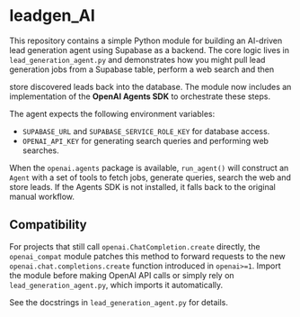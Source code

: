 # leadgen_AI

This repository contains a simple Python module for building an AI-driven
lead generation agent using Supabase as a backend. The core logic lives in
`lead_generation_agent.py` and demonstrates how you might pull lead generation
jobs from a Supabase table, perform a web search and then

store discovered leads back into the database. The module now includes an
implementation of the **OpenAI Agents SDK** to orchestrate these steps.

The agent expects the following environment variables:

- `SUPABASE_URL` and `SUPABASE_SERVICE_ROLE_KEY` for database access.
- `OPENAI_API_KEY` for generating search queries and performing web searches.

When the `openai.agents` package is available, `run_agent()` will construct
an `Agent` with a set of tools to fetch jobs, generate queries, search the web
and store leads. If the Agents SDK is not installed, it falls back to the
original manual workflow.

## Compatibility

For projects that still call `openai.ChatCompletion.create` directly, the
`openai_compat` module patches this method to forward requests to the new
`openai.chat.completions.create` function introduced in `openai>=1`. Import the
module before making OpenAI API calls or simply rely on
`lead_generation_agent.py`, which imports it automatically.

See the docstrings in `lead_generation_agent.py` for details.
